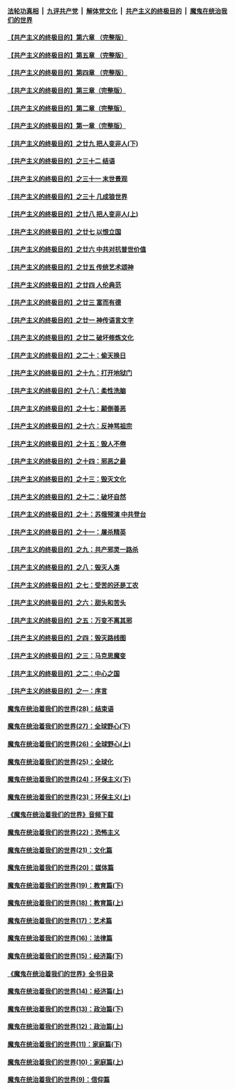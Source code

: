 ####  [法轮功真相](../../../../basic/blob/master/README.md?t=08252139) &nbsp;|&nbsp; [九评共产党](../../../../9ping.md/blob/master/README.md?t=08252139) &nbsp;|&nbsp; [解体党文化](../../../../jtdwh.md/blob/master/README.md?t=08252139)  &nbsp;|&nbsp; [共产主义的终极目的](../../../../gczydzjmd.md/blob/master/README.md?t=08252139) &nbsp;|&nbsp; [魔鬼在统治我们的世界](../../../../mgztzwmdsj.md/blob/master/README.md?t=08252139) 

#### [【共产主义的终极目的】第六章 （完整版）](../pages/nsc422/n11428913.md?t=08252139) 

#### [【共产主义的终极目的】第五章 （完整版）](../pages/nsc422/n11428912.md?t=08252139) 

#### [【共产主义的终极目的】第四章 （完整版）](../pages/nsc422/n11428907.md?t=08252139) 

#### [【共产主义的终极目的】第三章（完整版）](../pages/nsc422/n11428848.md?t=08252139) 

#### [【共产主义的终极目的】第二章（完整版）](../pages/nsc422/n11428831.md?t=08252139) 

#### [【共产主义的终极目的】第一章（完整版）](../pages/nsc422/n11417651.md?t=08252139) 

#### [【共产主义的终极目的】之廿九 把人变非人(下)](../pages/nsc422/n11344140.md?t=08252139) 

#### [【共产主义的终极目的】之三十二 结语](../pages/nsc422/n11360535.md?t=08252139) 

#### [【共产主义的终极目的】之三十一 末世景观](../pages/nsc422/n11351129.md?t=08252139) 

#### [【共产主义的终极目的】之三十 几成狼世界](../pages/nsc422/n11348280.md?t=08252139) 

#### [【共产主义的终极目的】之廿八 把人变非人(上)](../pages/nsc422/n11340492.md?t=08252139) 

#### [【共产主义的终极目的】之廿七 以恨立国](../pages/nsc422/n11336944.md?t=08252139) 

#### [【共产主义的终极目的】之廿六 中共对抗普世价值](../pages/nsc422/n11324785.md?t=08252139) 

#### [【共产主义的终极目的】之廿五 传统艺术颂神](../pages/nsc422/n11296396.md?t=08252139) 

#### [【共产主义的终极目的】之廿四 人伦典范](../pages/nsc422/n11296397.md?t=08252139) 

#### [【共产主义的终极目的】之廿三 富而有德](../pages/nsc422/n11283598.md?t=08252139) 

#### [【共产主义的终极目的】之廿一 神传语言文字](../pages/nsc422/n11263265.md?t=08252139) 

#### [【共产主义的终极目的】之廿二 破坏修炼文化](../pages/nsc422/n11245728.md?t=08252139) 

#### [【共产主义的终极目的】之二十：偷天换日](../pages/nsc422/n11238846.md?t=08252139) 

#### [【共产主义的终极目的】之十九：打开地狱门](../pages/nsc422/n11206376.md?t=08252139) 

#### [【共产主义的终极目的】之十八：柔性洗脑](../pages/nsc422/n11199994.md?t=08252139) 

#### [【共产主义的终极目的】之十七：颠倒善恶](../pages/nsc422/n11179782.md?t=08252139) 

#### [【共产主义的终极目的】之十六：反神骂祖宗](../pages/nsc422/n11166798.md?t=08252139) 

#### [【共产主义的终极目的】之十五：毁人不倦](../pages/nsc422/n11166792.md?t=08252139) 

#### [【共产主义的终极目的】之十四：邪恶之最](../pages/nsc422/n11150249.md?t=08252139) 

#### [【共产主义的终极目的】之十三：毁灭文化](../pages/nsc422/n11135227.md?t=08252139) 

#### [【共产主义的终极目的】之十二：破坏自然](../pages/nsc422/n11135214.md?t=08252139) 

#### [【共产主义的终极目的】之十：苏俄预演 中共登台](../pages/nsc422/n11118424.md?t=08252139) 

#### [【共产主义的终极目的】之十一：屠杀精英](../pages/nsc422/n11118442.md?t=08252139) 

#### [【共产主义的终极目的】之九：共产邪灵一路杀](../pages/nsc422/n11114139.md?t=08252139) 

#### [【共产主义的终极目的】之八：毁灭人类](../pages/nsc422/n11108503.md?t=08252139) 

#### [【共产主义的终极目的】之七：受苦的还是工农](../pages/nsc422/n11101809.md?t=08252139) 

#### [【共产主义的终极目的】之六：甜头和苦头](../pages/nsc422/n11096971.md?t=08252139) 

#### [【共产主义的终极目的】之五：万变不离其邪](../pages/nsc422/n11091285.md?t=08252139) 

#### [【共产主义的终极目的】之四：毁灭路线图](../pages/nsc422/n11086284.md?t=08252139) 

#### [【共产主义的终极目的】之三：马克思魔变](../pages/nsc422/n11061941.md?t=08252139) 

#### [【共产主义的终极目的】之二：中心之国](../pages/nsc422/n11047728.md?t=08252139) 

#### [【共产主义的终极目的】之一：序言](../pages/nsc422/n11086077.md?t=08252139) 

#### [魔鬼在统治着我们的世界(28)：结束语](../pages/nsc422/n10936246.md?t=08252139) 

#### [魔鬼在统治着我们的世界(27)：全球野心(下)](../pages/nsc422/n10928319.md?t=08252139) 

#### [魔鬼在统治着我们的世界(26)：全球野心(上)](../pages/nsc422/n10900318.md?t=08252139) 

#### [魔鬼在统治着我们的世界(25)：全球化](../pages/nsc422/n10788205.md?t=08252139) 

#### [魔鬼在统治着我们的世界(24)：环保主义(下)](../pages/nsc422/n10695307.md?t=08252139) 

#### [魔鬼在统治着我们的世界(23)：环保主义(上)](../pages/nsc422/n10688613.md?t=08252139) 

#### [《魔鬼在统治着我们的世界》音频下载](../pages/nsc422/n10635553.md?t=08252139) 

#### [魔鬼在统治着我们的世界(22)：恐怖主义](../pages/nsc422/n10614727.md?t=08252139) 

#### [魔鬼在统治着我们的世界(21)：文化篇](../pages/nsc422/n10597706.md?t=08252139) 

#### [魔鬼在统治着我们的世界(20)：媒体篇](../pages/nsc422/n10586579.md?t=08252139) 

#### [魔鬼在统治着我们的世界(19)：教育篇(下)](../pages/nsc422/n10564808.md?t=08252139) 

#### [魔鬼在统治着我们的世界(18)：教育篇(上)](../pages/nsc422/n10526970.md?t=08252139) 

#### [魔鬼在统治着我们的世界(17)：艺术篇](../pages/nsc422/n10499093.md?t=08252139) 

#### [魔鬼在统治着我们的世界(16)：法律篇](../pages/nsc422/n10485969.md?t=08252139) 

#### [魔鬼在统治着我们的世界(15)：经济篇(下)](../pages/nsc422/n10469975.md?t=08252139) 

#### [《魔鬼在统治着我们的世界》全书目录](../pages/nsc422/n10464261.md?t=08252139) 

#### [魔鬼在统治着我们的世界(14)：经济篇(上)](../pages/nsc422/n10457370.md?t=08252139) 

#### [魔鬼在统治着我们的世界(13)：政治篇(下)](../pages/nsc422/n10448270.md?t=08252139) 

#### [魔鬼在统治着我们的世界(12)：政治篇(上)](../pages/nsc422/n10444576.md?t=08252139) 

#### [魔鬼在统治着我们的世界(11)：家庭篇(下)](../pages/nsc422/n10440961.md?t=08252139) 

#### [魔鬼在统治着我们的世界(10)：家庭篇(上)](../pages/nsc422/n10435448.md?t=08252139) 

#### [魔鬼在统治着我们的世界(9)：信仰篇](../pages/nsc422/n10432159.md?t=08252139) 

